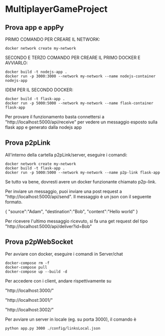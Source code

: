 # MultiplayerGameProject

## Prova app e appPy

PRIMO COMANDO PER CREARE IL NETWORK:
```console
docker network create my-network
```
SECONDO E TERZO COMANDO PER CREARE IL PRIMO DOCKER E AVVIARLO:
```console
docker build -t nodejs-app .
docker run -p 3000:3000 --network my-network --name nodejs-container nodejs-app
```
IDEM PER IL SECONDO DOCKER:
```console
docker build -t flask-app .
docker run -p 5000:5000 --network my-network --name flask-container flask-app
```
Per provare il funzionamento basta connettersi a "http://localhost:5000/api/receive" per vedere un messaggio esposto sulla flask app e generato dalla nodejs app

## Prova p2pLink

All'interno della cartella p2pLink/server, eseguire i comandi:

```console
docker network create my-network
docker build -t flask-app .
docker run -p 5000:5000 --network my-network --name p2p-link flask-app
```

Se tutto va bene, dovresti avere un docker funzionante chiamato p2p-link.

Per inviare un messaggio, puoi inviare una post request a "http://localhost:5000/api/send". Il messaggio è un json con il seguente formato.

{
    "source":"Adam",
    "destination":"Bob",
    "content":"Hello world"
}

Per ricevere l'ultimo messaggio ricevuto, si fa una get request del tipo "http://localhost:5000/api/deliver?id=Bob"

## Prova p2pWebSocket

Per avviare con docker, eseguire i comandi in Server/chat

```console
docker-compose rm -f
docker-compose pull
docker-compose up --build -d
```

Per accedere con i client, andare rispettivamente su

"http://localhost:3000/"

"http://localhost:3001/"

"http://localhost:3002/"

Per avviare un server in locale (eg. su porta 3000), il comando è 

```console
python app.py 3000 ./config/linksLocal.json
```